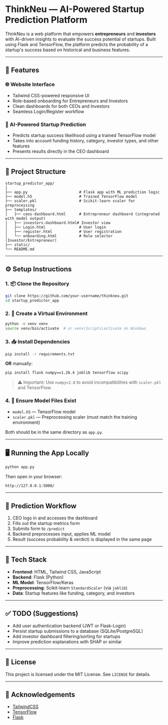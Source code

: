 
# ThinkNeu — AI-Powered Startup Prediction Platform

ThinkNeu is a web platform that empowers **entrepreneurs** and **investors** with AI-driven insights to evaluate the success potential of startups. Built using Flask and TensorFlow, the platform predicts the probability of a startup's success based on historical and business features.

---

## 🚀 Features

### 🌐 Website Interface
- Tailwind CSS-powered responsive UI
- Role-based onboarding for Entrepreneurs and Investors
- Clean dashboards for both CEOs and Investors
- Seamless Login/Register workflow

### 🤖 AI-Powered Startup Prediction
- Predicts startup success likelihood using a trained TensorFlow model
- Takes into account funding history, category, investor types, and other features
- Presents results directly in the CEO dashboard

---

## 📁 Project Structure

```
startup_predictor_app/
│
├── app.py                       # Flask app with ML prediction logic
├── model.h5                     # Trained TensorFlow model
├── scaler.pkl                   # Scikit-learn scaler for preprocessing
├── templates/
│   ├── ceos-dashboard.html      # Entrepreneur dashboard (integrated with model output)
│   ├── investors-dashboard.html# Investor view
│   ├── Login.html               # User login
│   ├── register.html            # User registration
│   └── onboarding.html          # Role selector (Investor/Entrepreneur)
├── static/                      
└── README.md
```

---

## ⚙️ Setup Instructions

### 1. 📦 Clone the Repository

```bash
git clone https://github.com/your-username/thinkneu.git
cd startup_predictor_app
```

### 2. 🧪 Create a Virtual Environment

```bash
python -m venv venv
source venv/bin/activate  # or venv\Scripts\activate on Windows
```

### 3. 📥 Install Dependencies

```bash
pip install -r requirements.txt
```

**OR** manually:

```bash
pip install flask numpy==1.26.4 joblib tensorflow scipy
```

> ⚠️ Important: Use `numpy<2.0` to avoid incompatibilities with `scaler.pkl` and TensorFlow.

### 4. 🧠 Ensure Model Files Exist

- `model.h5` — TensorFlow model
- `scaler.pkl` — Preprocessing scaler (must match the training environment)

Both should be in the same directory as `app.py`.

---

## 🖥️ Running the App Locally

```bash
python app.py
```

Then open in your browser:

```
http://127.0.0.1:5000/
```

---

## 🧾 Prediction Workflow

1. CEO logs in and accesses the dashboard
2. Fills out the startup metrics form
3. Submits form to `/predict`
4. Backend preprocesses input, applies ML model
5. Result (success probability & verdict) is displayed in the same page

---

## 🧠 Tech Stack

- **Frontend**: HTML, Tailwind CSS, JavaScript
- **Backend**: Flask (Python)
- **ML Model**: TensorFlow/Keras
- **Preprocessing**: Scikit-learn `StandardScaler` (via `joblib`)
- **Data**: Startup features like funding, category, and investors

---

## ✅ TODO (Suggestions)

- Add user authentication backend (JWT or Flask-Login)
- Persist startup submissions to a database (SQLite/PostgreSQL)
- Add investor dashboard filtering/sorting for startups
- Improve prediction explanations with SHAP or similar

---

## 📄 License

This project is licensed under the MIT License. See `LICENSE` for details.

---

## 🙌 Acknowledgements

- [TailwindCSS](https://tailwindcss.com/)
- [TensorFlow](https://www.tensorflow.org/)
- [Flask](https://flask.palletsprojects.com/)
